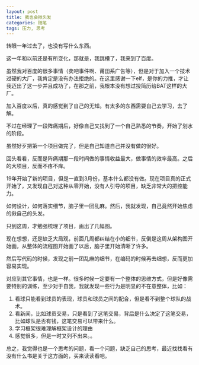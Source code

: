 ```yaml
---
layout: post
title: 我也会揪头发
categories: 随笔
tags: 压力, 思考
---
```


转眼一年过去了，也没有写什么东西。

这一年和以前还是有所变化，那就是，我跳槽了，我来到了百度。

虽然我对百度的很多事情（卖吧事件啊、莆田系广告等），但是对于加入一个技术过硬的大厂，我肯定是没有办法拒绝的。在这里感谢一下elf，是你的力推，才让我迈出了这一步并且成功了，在那之前，我根本没有想过投简历给BAT这样的大厂。

加入百度以后，真的感觉到了自己的无知。有太多的东西需要自己去学习，去了解。

不过在经理了一段阵痛期后，好像自己又找到了一个自己熟悉的节奏，开始了划水的阶段。

虽然好歹把第一个项目做完了，但是自己知道自己并没有做的很好。

回头看看，反而是阵痛期那一段时间做的事情收益最大，做事情的效率最高。之后的大项目，反而不疼不痒。

19年开始了新的项目，但是一直到3月份，基本什么都没有做。现在项目真的正式开始了，又发现自己对这种从零开始，没有人引导的项目，缺乏非常大的把控能力。

如何设计，如何落实细节，脑子里一团乱麻。然后，我就发现，自己竟然开始焦虑的揪自己的头发。

只到这周，才勉强梳理了项目，画出了几幅图。

现在想想，还是缺乏大局观，前面几周都纠结在小的细节，反倒是这周从架构图开始画，从整体的流程图开始画了以后，脑子里开始清晰了许多。

然后写代码的时候，发现之前一团乱麻的细节，在编码的时候再去细想，反而更加容易实现。

对应到其它事情，也是一样。很多时候一定要有一个整体的思维方式，但是好像需要特别的训练，至少对于自我，我就发现一些行为是明显的不在意整体，比如：

1. 看球只能看到球员的表现，球员和球员之间的配合，但是看不到整个球队的战术。
2. 看新闻，比如球员交易，只是看到了这笔交易，背后是什么决定了这笔交易，比如球队是否有钱，这笔交易可以带来什么。
3. 学习框架很难理解框架设计的理由
4. 感觉很多，但是一时又列不出来。。

总之，我觉得也是一个思考的问题，看一个问题，缺乏自己的思考，最近找找看有没有什么书是关于这方面的，买来读读看吧。

